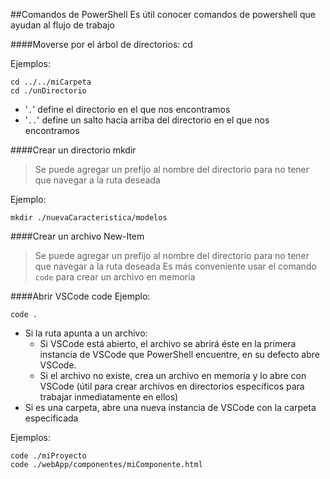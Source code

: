 ##Comandos de PowerShell
Es útil conocer comandos de powershell que ayudan al flujo de trabajo

####Moverse por el árbol de directorios:
    cd <ruta>

Ejemplos:

    cd ../../miCarpeta
    cd ./unDirectorio
* '`.`' define el directorio en el que nos encontramos
* '`..`' define un salto hacia arriba del directorio en el que nos encontramos

####Crear un directorio
    mkdir <nombre del directorio>
> Se puede agregar un prefijo al nombre del directorio para no tener que navegar a la ruta deseada

Ejemplo:

    mkdir ./nuevaCaracteristica/modelos

####Crear un archivo
    New-Item <nombre del archivo>
> Se puede agregar un prefijo al nombre del directorio para no tener que navegar a la ruta deseada
> Es más conveniente usar el comando `code` para crear un archivo en memoria

####Abrir VSCode
    code <ruta>
Ejemplo:

    code .
* Si la ruta apunta a un archivo:
    * Si VSCode está abierto, el archivo se abrirá éste en la primera instancia de VSCode que PowerShell encuentre, en su defecto abre VSCode. 
    * Si el archivo no existe, crea un archivo en memoria y lo abre con VSCode (útil para crear archivos en directorios específicos para trabajar inmediatamente en ellos)
* Si es una carpeta, abre una nueva instancia de VSCode con la carpeta especificada

Ejemplos:

    code ./miProyecto
    code ./webApp/componentes/miComponente.html


